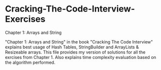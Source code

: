 # Cracking-The-Code-Interview-Exercises

Chapter 1: Arrays and String

"Chapter 1: Arrays and String" in the book "Cracking The Code Interview" explains best usage of Hash Tables, StringBuilder
and ArrayLists & Resizeable arrays. This file provides my version of solutions for all the exrcises from Chapter 1. 
Also explains time complexity evaluation based on the algorithm performed.
